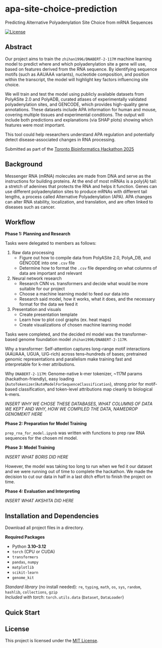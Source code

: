 # apa-site-choice-prediction

Predicting Alternative Polyadenylation Site Choice from mRNA Sequences

[![License](https://img.shields.io/badge/license-MIT-blue.svg)](LICENSE)

## Abstract

Our project aims to train the `zhihan1996/DNABERT-2-117M` machine learning model to predict where and which polyadenylation site a gene will use, based on features derived from the RNA sequence. By identifying sequence motifs (such as AAUAAA variants), nucleotide composition, and position within the transcript, the model will highlight key factors influencing site choice.

We will train and test the model using publicly available datasets from PolyASite 2.0 and PolyADB, curated atlases of experimentally validated polyadenylation sites, and GENCODE, which provides high-quality gene annotations. These datasets include APA information for human and mouse, covering multiple tissues and experimental conditions. The output will include both predictions and explanations (via SHAP plots) showing which features were most important.

This tool could help researchers understand APA regulation and potentially detect disease-associated changes in RNA processing.

Submitted as part of the [Toronto Bioinformatics Hackathon 2025](https://hackbio.ca/)

## Background 

Messenger RNA (mRNA) molecules are made from DNA and serve as the instructions for building proteins. At the end of most mRNAs is a poly(A) tail: a stretch of adenines that protects the RNA and helps it function. Genes can use different polyadenylation sites to produce mRNAs with different tail lengths, a process called Alternative Polyadenylation (APA). APA changes can alter RNA stability, localization, and translation, and are often linked to diseases such as cancer.

## Workflow 

**Phase 1: Planning and Research** 

Tasks were delegated to members as follows: 
1. Raw data processing 
    - Figure out how to compile data from PolyASite 2.0, PolyA_DB, and GENCODE into one `.csv` file
    - Determine how to format the `.csv` file depending on what columns of data are important and relevant  
2. Neural network research 
    - Research CNN vs. transformers and decide what would be more suitable for our project
    - Choose a machine learning model to feed our data into 
    - Research said model, how it works, what it does, and the necessary format for the data we feed it 
3. Presentation and visuals 
    - Create presentation template 
    - Learn how to plot cool graphs (ex. heat maps)
    - Create visualizations of chosen machine learning model 

Tasks were completed, and the decided ml model was the transformer-based genome foundation model `zhihan1996/DNABERT-2-117M`. 

Why a transformer: Self-attention captures long-range motif interactions (AAUAAA, UGUA, U/G-rich) across tens–hundreds of bases; pretrained genomic representations and parallelism make training fast and interpretable for k-mer attributions.

Why `DNABERT-2-117M`: Genome-native k-mer tokenizer, ~117M params (hackathon-friendly), easy loading (`AutoTokenizer`/`AutoModelForSequenceClassification`), strong prior for motif-based classification, and token-level attributions map cleanly to biological k-mers.

_INSERT WHY WE CHOSE THESE DATABASES, WHAT COLUMNS OF DATA WE KEPT AND WHY, HOW WE COMPILED THE DATA, NAMEDROP GENOMEKIT HERE_


**Phase 2: Preparation for Model Training** 

`prep_rna_for_model.ipynb` was written with functions to prep raw RNA sequences for the chosen ml model.


**Phase 3: Model Training** 

_INSERT WHAT BORIS DID HERE_ 

However, the model was taking too long to run when we fed it our dataset and we were running out of time to complete the hackathon. We made the decision to cut our data in half in a last ditch effort to finish the project on time.  


**Phase 4: Evaluation and Interpreting** 

_INSERT WHAT AKSHITA DID HERE_ 


## Installation and Dependencies 
Download all project files in a directory.

**Required Packages**
- Python **3.10–3.12**
- `torch` (CPU or CUDA)
- `transformers`
- `pandas`, `numpy`
- `matplotlib`
- `scikit-learn`
- `genome_kit`

*Standard library* (no install needed): `re`, `typing`, `math`, `os`, `sys`, `random`, `hashlib`, `collections`, `gzip`  
*Included with torch*: `torch.utils.data` (`Dataset`, `DataLoader`)

## Quick Start 


## License

This project is licensed under the [MIT License](LICENSE).
